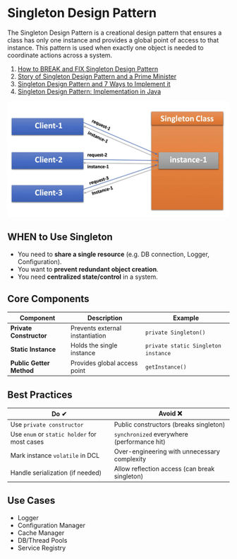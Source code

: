 # Singleton Design Pattern

The Singleton Design Pattern is a creational design pattern that ensures a class has only one instance and provides a global point of access to that instance. This pattern is used when exactly one object is needed to coordinate actions across a system.

1. [How to BREAK and FIX Singleton Design Pattern](https://youtu.be/ASI0TfcY_7U)
2. [Story of Singleton Design Pattern and a Prime Minister](https://youtu.be/EZDeEHXUf8w)
3. [Singleton Design Pattern and 7 Ways to Implement it](https://blog.algomaster.io/p/singleton-design-pattern)
4. [Singleton Design Pattern: Implementation in Java](https://medium.com/@thecodebean/singleton-design-pattern-implementation-in-java-1fba4ecc959f)

![singleton_pattern_example.png](../../images/singleton_pattern_example.png)

## WHEN to Use Singleton

- You need to **share a single resource** (e.g. DB connection, Logger, Configuration).
- You want to **prevent redundant object creation**.
- You need **centralized state/control** in a system.

## Core Components

| Component | Description | Example |
| --- | --- | --- |
| **Private Constructor** | Prevents external instantiation | `private Singleton()` |
| **Static Instance** | Holds the single instance | `private static Singleton instance` |
| **Public Getter Method** | Provides global access point | `getInstance()` |

## Best Practices

| Do ✔ | Avoid ❌ |
| --- | --- |
| Use `private constructor` | Public constructors (breaks singleton) |
| Use `enum` or `static holder` for most cases | `synchronized` everywhere (performance hit) |
| Mark instance `volatile` in DCL | Over-engineering with unnecessary complexity |
| Handle serialization (if needed) | Allow reflection access (can break singleton) |

## Use Cases

- Logger
- Configuration Manager
- Cache Manager
- DB/Thread Pools
- Service Registry